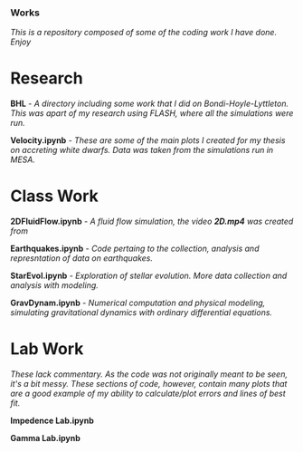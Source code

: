 ### Works

*This is a repository composed of some of the coding work I have done. Enjoy*



# Research

**BHL** - *A directory including some work that I did on Bondi-Hoyle-Lyttleton. This was apart of my research using FLASH, where all the simulations were run.*

**Velocity.ipynb** - *These are some of the main plots I created for my thesis on accreting white dwarfs. Data was taken from the simulations run in MESA.*




# Class Work

**2DFluidFlow.ipynb** - *A fluid flow simulation, the video **2D.mp4** was created from*

**Earthquakes.ipynb** - *Code pertaing to the collection, analysis and represntation of data on earthquakes.*

**StarEvol.ipynb** - *Exploration of stellar evolution. More data collection and analysis with modeling.*

**GravDynam.ipynb** - *Numerical computation and physical modeling, simulating gravitational dynamics with ordinary differential equations.*




# Lab Work

*These lack commentary. As the code was not originally meant to be seen, it's a bit messy. These sections of code, however, 
contain many plots that are a good example of my ability to calculate/plot errors and lines of best fit.*

**Impedence Lab.ipynb**

**Gamma Lab.ipynb**


